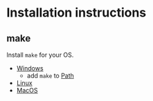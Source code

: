 # Installation instructions

## make
Install `make` for your OS.
* [Windows](https://stackoverflow.com/a/32127632)
    * add `make` to [Path](https://stackoverflow.com/a/36434679)
* [Linux](https://askubuntu.com/a/272020)
* [MacOS](https://stackoverflow.com/a/10265766)